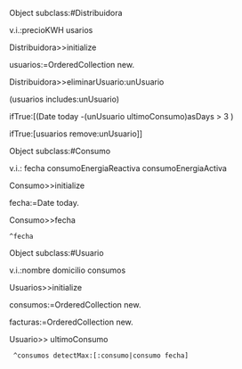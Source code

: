 Object subclass:#Distribuidora

v.i.:precioKWH usarios



Distribuidora>>initialize

usuarios:=OrderedCollection new.



Distribuidora>>eliminarUsuario:unUsuario

   (usuarios includes:unUsuario)

ifTrue:[(Date today -(unUsuario ultimoConsumo)asDays > 3 )

ifTrue:[usuarios remove:unUsuario]]



Object subclass:#Consumo

v.i.: fecha consumoEnergiaReactiva consumoEnergiaActiva



Consumo>>initialize

fecha:=Date today.

Consumo>>fecha

    ^fecha

Object subclass:#Usuario

v.i.:nombre domicilio consumos

Usuarios>>initialize

consumos:=OrderedCollection new.

facturas:=OrderedCollection new.

Usuario>> ultimoConsumo

     ^consumos detectMax:[:consumo|consumo fecha]
